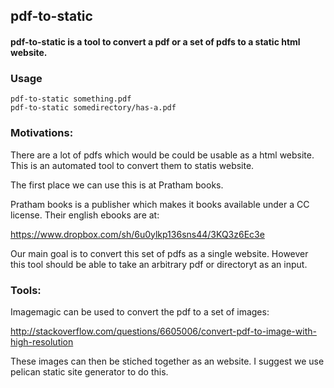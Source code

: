 ## pdf-to-static

#### pdf-to-static is a tool to convert a pdf or a set of pdfs to a static html website.

### Usage

    pdf-to-static something.pdf
    pdf-to-static somedirectory/has-a.pdf


### Motivations:

There are a lot of pdfs which would be could be usable as a html website. This is an automated tool to convert them to statis website.

The first place we can use this is at Pratham books.

Pratham books is a publisher which makes it books available under a CC license. 
Their english ebooks are at:

https://www.dropbox.com/sh/6u0ylkp136sns44/3KQ3z6Ec3e

Our main goal is to convert this set of pdfs as a single website. However this tool should be able to take an arbitrary pdf or directoryt as an input.

### Tools:

Imagemagic can be used to convert the pdf to a set of images:

http://stackoverflow.com/questions/6605006/convert-pdf-to-image-with-high-resolution

These images can then be stiched together as an website. I suggest we use pelican static site generator to do this.




